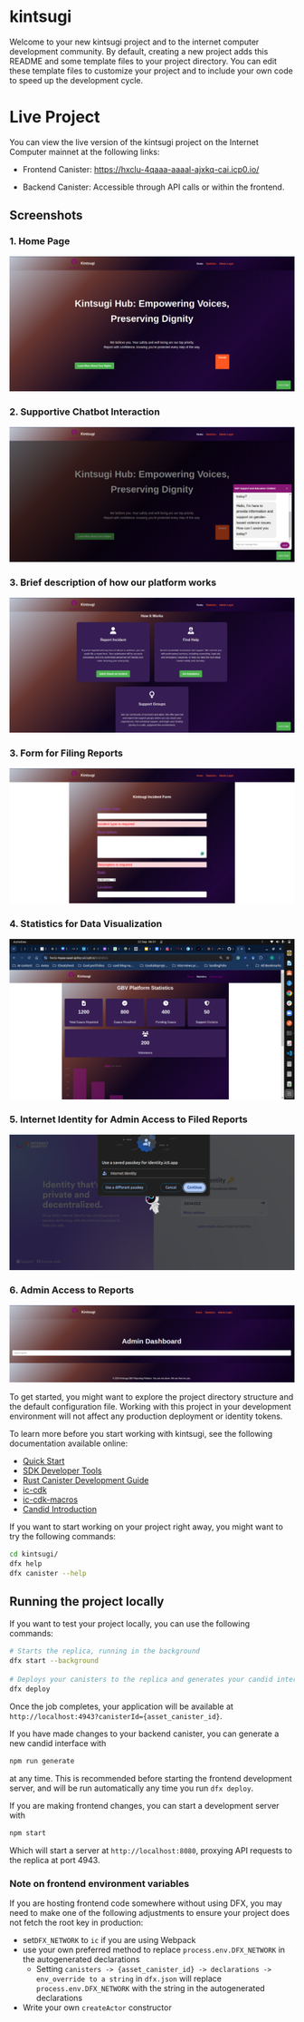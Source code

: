 # kintsugi

Welcome to your new kintsugi project and to the internet computer development community. By default, creating a new project adds this README and some template files to your project directory. You can edit these template files to customize your project and to include your own code to speed up the development cycle.

# Live Project
You can view the live version of the kintsugi project on the Internet Computer mainnet at the following links:

- Frontend Canister: https://hxclu-4qaaa-aaaal-ajxkq-cai.icp0.io/

- Backend Canister: Accessible through API calls or within the frontend.

## Screenshots

### 1. Home Page
![Home Page](screenshots/learn-about-rights-donate.png)

### 2. Supportive Chatbot Interaction
![Supportive Chatbot Interaction](screenshots/supportiv-chatbot.png)

### 3. Brief description of how our platform works
![Project Briefing](screenshots/How-it-works.png)


### 3. Form for Filing Reports
![Form for Filing Reports](screenshots/Form-fill.png)

### 4. Statistics for Data Visualization
![Statistics for Data Visualization](screenshots/viewstatistics.png)

### 5. Internet Identity for Admin Access to Filed Reports
![Internet Identity](screenshots/authentication-using-internet-identity.png)

### 6. Admin Access to Reports
![Admin Access to Reports](screenshots/reports-view-by-admin.png)

To get started, you might want to explore the project directory structure and the default configuration file. Working with this project in your development environment will not affect any production deployment or identity tokens.

To learn more before you start working with kintsugi, see the following documentation available online:

- [Quick Start](https://internetcomputer.org/docs/current/developer-docs/setup/deploy-locally)
- [SDK Developer Tools](https://internetcomputer.org/docs/current/developer-docs/setup/install)
- [Rust Canister Development Guide](https://internetcomputer.org/docs/current/developer-docs/backend/rust/)
- [ic-cdk](https://docs.rs/ic-cdk)
- [ic-cdk-macros](https://docs.rs/ic-cdk-macros)
- [Candid Introduction](https://internetcomputer.org/docs/current/developer-docs/backend/candid/)

If you want to start working on your project right away, you might want to try the following commands:

```bash
cd kintsugi/
dfx help
dfx canister --help
```

## Running the project locally

If you want to test your project locally, you can use the following commands:

```bash
# Starts the replica, running in the background
dfx start --background

# Deploys your canisters to the replica and generates your candid interface
dfx deploy
```

Once the job completes, your application will be available at `http://localhost:4943?canisterId={asset_canister_id}`.

If you have made changes to your backend canister, you can generate a new candid interface with

```bash
npm run generate
```

at any time. This is recommended before starting the frontend development server, and will be run automatically any time you run `dfx deploy`.

If you are making frontend changes, you can start a development server with

```bash
npm start
```

Which will start a server at `http://localhost:8080`, proxying API requests to the replica at port 4943.

### Note on frontend environment variables

If you are hosting frontend code somewhere without using DFX, you may need to make one of the following adjustments to ensure your project does not fetch the root key in production:

- set`DFX_NETWORK` to `ic` if you are using Webpack
- use your own preferred method to replace `process.env.DFX_NETWORK` in the autogenerated declarations
  - Setting `canisters -> {asset_canister_id} -> declarations -> env_override to a string` in `dfx.json` will replace `process.env.DFX_NETWORK` with the string in the autogenerated declarations
- Write your own `createActor` constructor
